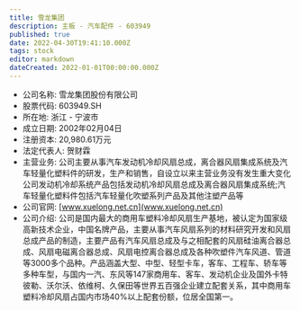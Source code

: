 ```yaml
---
title: 雪龙集团
description: 主板 - 汽车配件 - 603949
published: true
date: 2022-04-30T19:41:10.000Z
tags: stock
editor: markdown
dateCreated: 2022-01-01T00:00:00.000Z
---
```


- 公司名称: 雪龙集团股份有限公司
- 股票代码: 603949.SH
- 所在地: 浙江 - 宁波市
- 成立日期: 2002年02月04日
- 注册资本: 20,980.61万元
- 法定代表人: 贺财霖
- 主营业务: 公司主要从事汽车发动机冷却风扇总成，离合器风扇集成系统及汽车轻量化塑料件的研发，生产和销售，自设立以来主营业务没有发生重大变化公司发动机冷却系统产品包括发动机冷却风扇总成及离合器风扇集成系统;汽车轻量化塑料件包括汽车轻量化吹塑系列产品及其他注塑产品等
- 公司官网: [www.xuelong.net.cn](www.xuelong.net.cn)
- 公司介绍: 公司是国内最大的商用车塑料冷却风扇生产基地，被认定为国家级高新技术企业，中国名牌产品，主要从事汽车风扇系列的材料研究开发和风扇总成产品的制造，主要产品有汽车风扇总成及与之相配套的风扇硅油离合器总成、风扇电磁离合器总成、风扇电控离合器总成及各种吹塑件汽车风道、管道等3000多个品种。产品涵盖大型、中型、轻型卡车，客车、工程车、轿车等多种车型，与国内一汽、东风等147家商用车、客车、发动机企业及国外卡特彼勒、沃尔沃、依维柯、久保田等世界五百强企业建立配套关系，其中商用车塑料冷却风扇占国内市场40%以上配套份额，位居全国第一。


